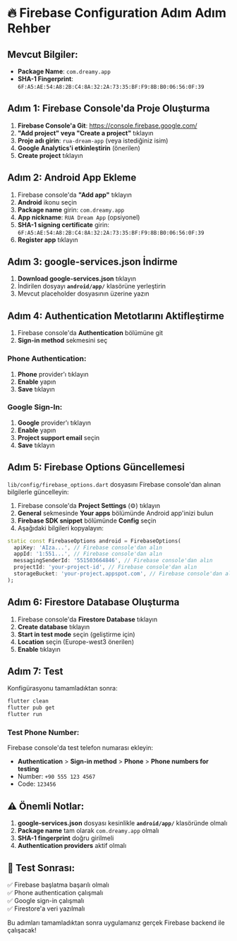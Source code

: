 # 🔥 Firebase Configuration Adım Adım Rehber

## Mevcut Bilgiler:
- **Package Name**: `com.dreamy.app`
- **SHA-1 Fingerprint**: `6F:A5:AE:54:A8:2B:C4:8A:32:2A:73:35:BF:F9:8B:B0:06:56:0F:39`

## Adım 1: Firebase Console'da Proje Oluşturma

1. **Firebase Console'a Git**: https://console.firebase.google.com/
2. **"Add project" veya "Create a project"** tıklayın
3. **Proje adı girin**: `rua-dream-app` (veya istediğiniz isim)
4. **Google Analytics'i etkinleştirin** (önerilen)
5. **Create project** tıklayın

## Adım 2: Android App Ekleme

1. Firebase console'da **"Add app"** tıklayın
2. **Android** ikonu seçin
3. **Package name** girin: `com.dreamy.app`
4. **App nickname**: `RUA Dream App` (opsiyonel)
5. **SHA-1 signing certificate** girin: `6F:A5:AE:54:A8:2B:C4:8A:32:2A:73:35:BF:F9:8B:B0:06:56:0F:39`
6. **Register app** tıklayın

## Adım 3: google-services.json İndirme

1. **Download google-services.json** tıklayın
2. İndirilen dosyayı **`android/app/`** klasörüne yerleştirin
3. Mevcut placeholder dosyasının üzerine yazın

## Adım 4: Authentication Metotlarını Aktifleştirme

1. Firebase console'da **Authentication** bölümüne git
2. **Sign-in method** sekmesini seç

### Phone Authentication:
1. **Phone** provider'ı tıklayın
2. **Enable** yapın
3. **Save** tıklayın

### Google Sign-In:
1. **Google** provider'ı tıklayın  
2. **Enable** yapın
3. **Project support email** seçin
4. **Save** tıklayın

## Adım 5: Firebase Options Güncellemesi

`lib/config/firebase_options.dart` dosyasını Firebase console'dan alınan bilgilerle güncelleyin:

1. Firebase console'da **Project Settings** (⚙️) tıklayın
2. **General** sekmesinde **Your apps** bölümünde Android app'inizi bulun
3. **Firebase SDK snippet** bölümünde **Config** seçin
4. Aşağıdaki bilgileri kopyalayın:

```dart
static const FirebaseOptions android = FirebaseOptions(
  apiKey: 'AIza...', // Firebase console'dan alın
  appId: '1:551...', // Firebase console'dan alın  
  messagingSenderId: '551503664846', // Firebase console'dan alın
  projectId: 'your-project-id', // Firebase console'dan alın
  storageBucket: 'your-project.appspot.com', // Firebase console'dan alın
);
```

## Adım 6: Firestore Database Oluşturma

1. Firebase console'da **Firestore Database** tıklayın
2. **Create database** tıklayın
3. **Start in test mode** seçin (geliştirme için)
4. **Location** seçin (Europe-west3 önerilen)
5. **Enable** tıklayın

## Adım 7: Test

Konfigürasyonu tamamladıktan sonra:

```bash
flutter clean
flutter pub get
flutter run
```

### Test Phone Number:
Firebase console'da test telefon numarası ekleyin:
- **Authentication** > **Sign-in method** > **Phone** > **Phone numbers for testing**
- Number: `+90 555 123 4567`
- Code: `123456`

## ⚠️ Önemli Notlar:

1. **google-services.json** dosyası kesinlikle **`android/app/`** klasöründe olmalı
2. **Package name** tam olarak `com.dreamy.app` olmalı
3. **SHA-1 fingerprint** doğru girilmeli
4. **Authentication providers** aktif olmalı

## 🧪 Test Sonrası:

✅ Firebase başlatma başarılı olmalı  
✅ Phone authentication çalışmalı  
✅ Google sign-in çalışmalı  
✅ Firestore'a veri yazılmalı  

Bu adımları tamamladıktan sonra uygulamanız gerçek Firebase backend ile çalışacak!
